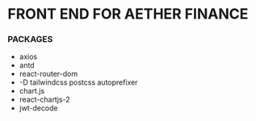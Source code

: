 # FRONT END FOR AETHER FINANCE

### PACKAGES

- axios
- antd
- react-router-dom
- -D tailwindcss postcss autoprefixer
- chart.js
- react-chartjs-2
- jwt-decode
